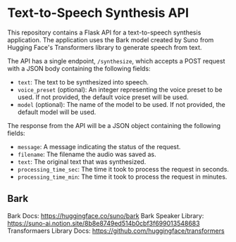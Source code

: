 # Text-to-Speech Synthesis API

This repository contains a Flask API for a text-to-speech synthesis application. The application uses the Bark model created by Suno from Hugging Face's Transformers library to generate speech from text.

The API has a single endpoint, `/synthesize`, which accepts a POST request with a JSON body containing the following fields:

- `text`: The text to be synthesized into speech.
- `voice_preset` (optional): An integer representing the voice preset to be used. If not provided, the default voice preset will be used.
- `model` (optional): The name of the model to be used. If not provided, the default model will be used.

The response from the API will be a JSON object containing the following fields:

- `message`: A message indicating the status of the request.
- `filename`: The filename the audio was saved as.
- `text`: The original text that was synthesized.
- `processing_time_sec`: The time it took to process the request in seconds.
- `processing_time_min`: The time it took to process the request in minutes.


## Bark

Bark Docs: https://huggingface.co/suno/bark
Bark Speaker Library: https://suno-ai.notion.site/8b8e8749ed514b0cbf3f699013548683
Transformaers Library Docs: https://github.com/huggingface/transformers
